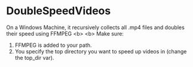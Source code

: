# DoubleSpeedVideos
On a Windows Machine, it recursively collects all .mp4 files and doubles their speed using FFMPEG
<b\>
<b\>
Make sure: 
1. FFMPEG is added to your path.
2. You specify the top directory you want to speed up videos in (change the top_dir var).

